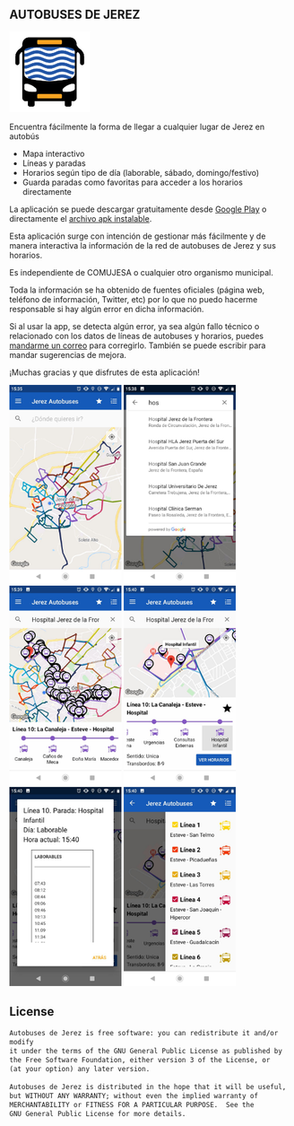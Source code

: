AUTOBUSES DE JEREZ
------------------

![autobuses-jerez-icono](app/src/main/res/mipmap-xxhdpi/ic_app.png)

Encuentra fácilmente la forma de llegar a cualquier lugar de Jerez en autobús

- Mapa interactivo
- Líneas y paradas
- Horarios según tipo de día (laborable, sábado, domingo/festivo)
- Guarda paradas como favoritas para acceder a los horarios directamente

La aplicación se puede descargar gratuitamente desde
[Google Play](https://play.google.com/store/apps/details?id=com.triskelapps.busjerez)
o directamente el [archivo apk instalable](https://github.com/jbc25/autobuses-jerez/raw/master/app/release/app-release.apk).

Esta aplicación surge con intención de gestionar más fácilmente y de manera interactiva la información de la red de autobuses de Jerez y sus horarios.

Es independiente de COMUJESA o cualquier otro organismo municipal.

Toda la información se ha obtenido de fuentes oficiales (página web, teléfono de información, Twitter, etc) por lo que no puedo hacerme responsable si hay algún error en dicha información.

Si al usar la app, se detecta algún error, ya sea algún fallo técnico o relacionado con los datos de líneas de autobuses y horarios, puedes [mandarme un correo](mailto:julio@triskelapps.com) para corregirlo.
También se puede escribir para mandar sugerencias de mejora.

¡Muchas gracias y que disfrutes de esta aplicación!

<span>
<img src="resources/market/screenshots/photo5857267010495427553.jpg" alt="pantallazo1" width="200"/>
<img src="resources/market/screenshots/photo5857267010495427552.jpg" alt="pantallazo2" width="200"/>
<img src="resources/market/screenshots/photo5857267010495427551.jpg" alt="pantallazo3" width="200"/>
<img src="resources/market/screenshots/photo5857267010495427550.jpg" alt="pantallazo4" width="200"/>
<img src="resources/market/screenshots/photo5857267010495427549.jpg" alt="pantallazo5" width="200"/>
<img src="resources/market/screenshots/photo5857267010495427548.jpg" alt="pantallazo6" width="200"/>
</span>

License
-------

    Autobuses de Jerez is free software: you can redistribute it and/or modify
    it under the terms of the GNU General Public License as published by
    the Free Software Foundation, either version 3 of the License, or
    (at your option) any later version.

    Autobuses de Jerez is distributed in the hope that it will be useful,
    but WITHOUT ANY WARRANTY; without even the implied warranty of
    MERCHANTABILITY or FITNESS FOR A PARTICULAR PURPOSE.  See the
    GNU General Public License for more details.